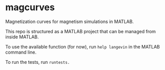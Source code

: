 # magcurves

Magnetization curves for magnetism simulations in MATLAB.

This repo is structured as a MATLAB project that can be managed
from inside MATLAB.

To use the available function (for now), run `help langevin` 
in the MATLAB command line.

To run the tests, run `runtests.`
